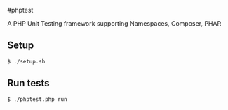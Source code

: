 #phptest

A PHP Unit Testing framework supporting Namespaces, Composer, PHAR


## Setup
~~~ bash
$ ./setup.sh
~~~

## Run tests
~~~ bash
$ ./phptest.php run
~~~

